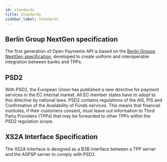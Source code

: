 ```yaml
---
id: standards
title: Standards
sidebar_label: Standards
---
```

## Berlin Group NextGen specification
The first generation of Open Payments API is based on the [Berlin Groups NextGen specification](https://www.berlin-group.org/psd2-access-to-bank-accounts), developed to create uniform and interoperable integration between banks and TPPs.

## PSD2
With PSD2, the European Union has published a new directive for payment services in the EC internal market. All EC member states have to adopt to this directive by national laws.
PSD2 contains regulations of the AIS, PIS and Confirmation of the Availability of Funds services. This means that financial institutes, if their customers consent, must leave out information to Third Party Providers (TPPs) that may be forwarded to other TPPs within the PSD2 regulation scope.

## XS2A Interface Specification
The XS2A Interface is designed as a B2B interface between a TPP server and the ASPSP server to comply with PSD2. 